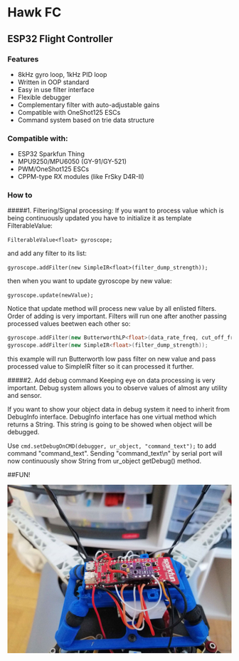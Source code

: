 # Hawk FC
## ESP32 Flight Controller

### Features
- 8kHz gyro loop, 1kHz PID loop
- Written in OOP standard
- Easy in use filter interface
- Flexible debugger
- Complementary filter with auto-adjustable gains
- Compatible with OneShot125 ESCs
- Command system based on trie data structure

### Compatible with:
- ESP32 Sparkfun Thing
- MPU9250/MPU6050 (GY-91/GY-521)
- PWM/OneShot125 ESCs
- CPPM-type RX modules (like FrSky D4R-II) 

### How to
#####1. Filtering/Signal processing:
If you want to process value which is being continuously updated you have to initialize it as template FilterableValue:

`FilterableValue<float> gyroscope;`

and add any filter to its list:

`gyroscope.addFilter(new SimpleIR<float>(filter_dump_strength));`

then when you want to update gyroscope by new value:

`gyroscope.update(newValue);`

Notice that update method will process new value by all enlisted filters. Order of adding is very important. Filters will run one after another passing processed values beetwen each other so:
```cpp
gyroscope.addFilter(new ButterworthLP<float>(data_rate_freq, cut_off_freq));
gyroscope.addFilter(new SimpleIR<float>(filter_dump_strength));
```
this example will run Butterworth low pass filter on new value and pass processed value to SimpleIR filter so it can processed it further. 

#####2. Add debug command
Keeping eye on data processing is very important. Debug system allows you to observe values of almost any utility and sensor. 

If you want to show your object data in debug system it need to inherit from DebugInfo interface.  DebugInfo interface has one virtual method which returns a String. This string is going to be showed when object will be debugged. 

Use `cmd.setDebugOnCMD(debugger, ur_object, "command_text");` to add command "command_text". Sending "command_text\n" by serial port will now continuously show String from ur_object getDebug() method. 


##FUN!

![](https://raw.githubusercontent.com/solisqq/FC_FIN/master/img/drone.jpg)